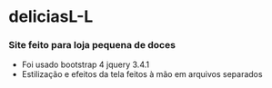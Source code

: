 # deliciasL-L

### Site feito para loja pequena de doces
- Foi usado bootstrap 4 jquery 3.4.1
- Estilização e efeitos da tela feitos à mão em arquivos separados

